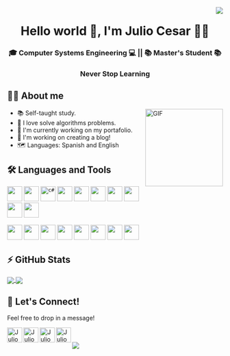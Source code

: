 <link href="style.css" rel="stylesheet">

<!--
  Visitors
-->
<img align="right" src="https://visitor-badge.glitch.me/badge?page_id=julio-fernandez" />

<!--
  My presentation
-->
<h1 align="center"> Hello world 👋, I'm Julio Cesar 👨‍💻</h1>
<h3 align="center"> 🎓 Computer Systems Engineering 💻 || 📚  Master's Student 📚 </h3>
<h3 align="center">Never Stop Learning</h3>

## 🙋‍♀️ About me

<img align="right" alt="GIF" height="181" src="https://salokyakumar.me/assets/images/programing.gif" />

* 📚 Self-taught study.
* 💚 I love solve algorithms problems.
* 📌 I'm currently working on my portafolio. 
* 🙌 I'm working on creating a blog!
* 🗺️ Languages: Spanish and English

<!--
   Languages and Tools
-->
## 🛠️ Languages and Tools

<code><img height="35" src="https://cdn.icon-icons.com/icons2/2108/PNG/512/javascript_icon_130900.png"></code>
<code><img height="35" src="https://cdn.icon-icons.com/icons2/2107/PNG/512/file_type_php_icon_130266.png"></code>
<code><img height="35" src="https://www.freeiconspng.com/uploads/c-logo-icon-18.png" alt="c#" /></code>
<code><img height="35" src="https://cdn.icon-icons.com/icons2/2107/PNG/512/file_type_html_icon_130541.png"></code>
<code><img height="35" src="https://cdn.icon-icons.com/icons2/2107/PNG/512/file_type_css_icon_130661.png"></code>
<code><img height="35" src="https://cdn.icon-icons.com/icons2/2107/PNG/512/file_type_sass_icon_130182.png"></code>
<code><img height="35" src="https://cdn.icon-icons.com/icons2/273/PNG/256/icon_sql_256_30046.png"></code>
<code><img height="35" src="https://cdn.icon-icons.com/icons2/3053/PNG/512/mysql_workbench_macos_bigsur_icon_189924.png"></code>
<code><img height="35" src="https://cdn.icon-icons.com/icons2/2107/PNG/512/file_type_azure_icon_130731.png"></code>
<code><img height="35" src="https://cdn.icon-icons.com/icons2/2415/PNG/512/java_original_logo_icon_146458.png"></code>

<code><img height="35" src="https://cdn.icon-icons.com/icons2/2415/PNG/512/nodejs_plain_logo_icon_146409.png"></code>
<code><img height="35" src="https://cdn.icon-icons.com/icons2/112/PNG/512/visual_studio_18908.png"></code>
<code><img height="35" src="https://cdn.icon-icons.com/icons2/3053/PNG/512/microsoft_visual_studio_code_alt_macos_bigsur_icon_189954.png"></code>
<code><img height="35" src="https://upload.wikimedia.org/wikipedia/commons/thumb/9/98/Apache_NetBeans_Logo.svg/888px-Apache_NetBeans_Logo.svg.png"></code>
<code><img height="35" src="https://cdn.icon-icons.com/icons2/2108/PNG/512/flutter_icon_130936.png"></code>
<code><img height="35" src="https://cdn.icon-icons.com/icons2/1159/PNG/256/linux_81610.png"></code>
<code><img height="35" src="https://cdn.icon-icons.com/icons2/2107/PNG/512/file_type_git_icon_130581.png"></code>
<code><img height="35" src="https://cdn.icon-icons.com/icons2/2415/PNG/512/bootstrap_plain_logo_icon_146619.png"></code>

<!--
  Github stats
-->
## ⚡ GitHub Stats
<a href="https://github.com/anuraghazra/github-readme-stats">
  <img align="center" src="https://github-readme-stats.vercel.app/api?username=julio-fernandez&show_icons=true&theme=midnight-purple&count_private=true" />
</a>
<a href="https://github.com/anuraghazra/github-readme-stats">
  <img align="center" src="https://github-readme-stats.vercel.app/api/top-langs/?username=julio-fernandez&layout=compact&langs_count=10&theme=midnight-purple" />
</a> 


<!--
  My social media.
-->
## 🤙 Let's Connect!
Feel free to drop in a message!

<a href="https://www.linkedin.com/in/julio-fernandez-dev/">
  <img height="35" align="left" alt="Julio Cesar's LinkedIn" src="https://cdn.icon-icons.com/icons2/99/PNG/512/linkedin_socialnetwork_17441.png">
</a>
<a href="https://twitter.com/JulioCesarFDEZ">
  <img height="35" align="left" alt="Julio Cesar's Twitter" src="https://cdn.icon-icons.com/icons2/122/PNG/512/twitter_socialnetwork_20007.png">
</a>
<a href="mailto:cesarfdez_-_@hotmail.com">
   <img height="35" align="left" alt="Julio Cesar's Twitter" src="https://cdn.icon-icons.com/icons2/2397/PNG/512/microsoft_office_outlook_logo_icon_145721.png">
</a>
<a href="https://julio-fernandez.github.io/MiCurriculum/">
   <img height="35" align="left" alt="Julio Cesar's Web" src="https://cdn.icon-icons.com/icons2/61/PNG/128/website_web_12218.png">
</a>


<!--
  Made with love in Mexico
-->
<br>
<br>
<img align="center" src="https://madewithlove.vercel.app/mx?heart=true&colorA=%23000000&colorB=%239238dc" />
